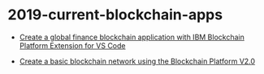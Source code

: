 # 2019-current-blockchain-apps

* [Create a global finance blockchain application with IBM Blockchain Platform Extension for VS Code](https://github.com/IBM/global-financing-blockchain)

* [Create a basic blockchain network using the Blockchain Platform V2.0](https://developer.ibm.com/patterns/build-a-blockchain-network/)
